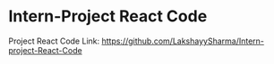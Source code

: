 # Intern-Project React Code
Project React Code Link:
https://github.com/LakshayySharma/Intern-project-React-Code
